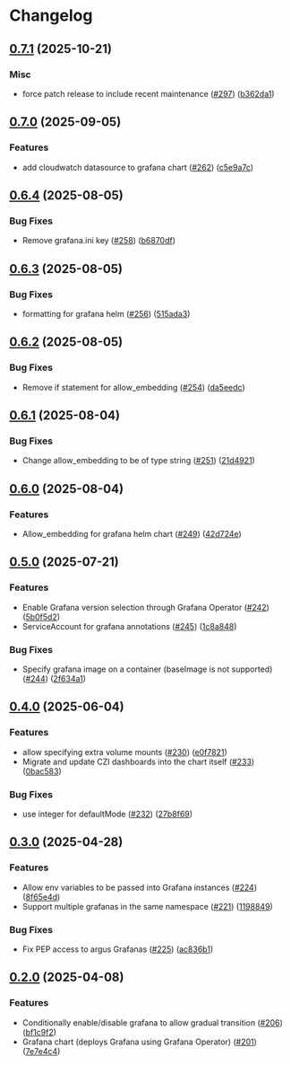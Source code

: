 # Changelog

## [0.7.1](https://github.com/chanzuckerberg/argo-helm-charts/compare/grafana-v0.7.0...grafana-v0.7.1) (2025-10-21)


### Misc

* force patch release to include recent maintenance ([#297](https://github.com/chanzuckerberg/argo-helm-charts/issues/297)) ([b362da1](https://github.com/chanzuckerberg/argo-helm-charts/commit/b362da15c6a05481a2a4b416c9b46ee36debfa83))

## [0.7.0](https://github.com/chanzuckerberg/argo-helm-charts/compare/grafana-v0.6.4...grafana-v0.7.0) (2025-09-05)


### Features

* add cloudwatch datasource to grafana chart ([#262](https://github.com/chanzuckerberg/argo-helm-charts/issues/262)) ([c5e9a7c](https://github.com/chanzuckerberg/argo-helm-charts/commit/c5e9a7c3a348e2f0cd8f762e2ce5a951e89a2979))

## [0.6.4](https://github.com/chanzuckerberg/argo-helm-charts/compare/grafana-v0.6.3...grafana-v0.6.4) (2025-08-05)


### Bug Fixes

* Remove grafana.ini key ([#258](https://github.com/chanzuckerberg/argo-helm-charts/issues/258)) ([b6870df](https://github.com/chanzuckerberg/argo-helm-charts/commit/b6870dff85cb84da3b4d89bffebb16616cca5a2a))

## [0.6.3](https://github.com/chanzuckerberg/argo-helm-charts/compare/grafana-v0.6.2...grafana-v0.6.3) (2025-08-05)


### Bug Fixes

* formatting for grafana helm ([#256](https://github.com/chanzuckerberg/argo-helm-charts/issues/256)) ([515ada3](https://github.com/chanzuckerberg/argo-helm-charts/commit/515ada3147be434ff8fe87b22032b0debe39527b))

## [0.6.2](https://github.com/chanzuckerberg/argo-helm-charts/compare/grafana-v0.6.1...grafana-v0.6.2) (2025-08-05)


### Bug Fixes

* Remove if statement for allow_embedding ([#254](https://github.com/chanzuckerberg/argo-helm-charts/issues/254)) ([da5eedc](https://github.com/chanzuckerberg/argo-helm-charts/commit/da5eedcf1e294cf78dd3296a0a70b34501c3fcee))

## [0.6.1](https://github.com/chanzuckerberg/argo-helm-charts/compare/grafana-v0.6.0...grafana-v0.6.1) (2025-08-04)


### Bug Fixes

* Change allow_embedding to be of type string ([#251](https://github.com/chanzuckerberg/argo-helm-charts/issues/251)) ([21d4921](https://github.com/chanzuckerberg/argo-helm-charts/commit/21d492112e0cba5dcd261012188820d0df9907fe))

## [0.6.0](https://github.com/chanzuckerberg/argo-helm-charts/compare/grafana-v0.5.0...grafana-v0.6.0) (2025-08-04)


### Features

* Allow_embedding for grafana helm chart ([#249](https://github.com/chanzuckerberg/argo-helm-charts/issues/249)) ([42d724e](https://github.com/chanzuckerberg/argo-helm-charts/commit/42d724eaa0a21797d517b05b643f06884d892c92))

## [0.5.0](https://github.com/chanzuckerberg/argo-helm-charts/compare/grafana-v0.4.0...grafana-v0.5.0) (2025-07-21)


### Features

* Enable Grafana version selection through Grafana Operator ([#242](https://github.com/chanzuckerberg/argo-helm-charts/issues/242)) ([5b0f5d2](https://github.com/chanzuckerberg/argo-helm-charts/commit/5b0f5d2f10449b84b9829e6a490ebf2faf400a1f))
* ServiceAccount for grafana annotations ([#245](https://github.com/chanzuckerberg/argo-helm-charts/issues/245)) ([1c8a848](https://github.com/chanzuckerberg/argo-helm-charts/commit/1c8a84866917ea2b143a8709cf92fcbe221ac3ce))


### Bug Fixes

* Specify grafana image on a container (baseImage is not supported) ([#244](https://github.com/chanzuckerberg/argo-helm-charts/issues/244)) ([2f634a1](https://github.com/chanzuckerberg/argo-helm-charts/commit/2f634a1b2d8f5c6f86cd89255a5afd574bdb677c))

## [0.4.0](https://github.com/chanzuckerberg/argo-helm-charts/compare/grafana-v0.3.0...grafana-v0.4.0) (2025-06-04)


### Features

* allow specifying extra volume mounts ([#230](https://github.com/chanzuckerberg/argo-helm-charts/issues/230)) ([e0f7821](https://github.com/chanzuckerberg/argo-helm-charts/commit/e0f782110047000e6dab2527ada3b09e3eeae045))
* Migrate and update CZI dashboards into the chart itself ([#233](https://github.com/chanzuckerberg/argo-helm-charts/issues/233)) ([0bac583](https://github.com/chanzuckerberg/argo-helm-charts/commit/0bac583e7e6ffa72fcd73f38d3afc63984e5be0b))


### Bug Fixes

* use integer for defaultMode ([#232](https://github.com/chanzuckerberg/argo-helm-charts/issues/232)) ([27b8f69](https://github.com/chanzuckerberg/argo-helm-charts/commit/27b8f69dc7be77a434a598f7ebdaf26768a8c61b))

## [0.3.0](https://github.com/chanzuckerberg/argo-helm-charts/compare/grafana-v0.2.0...grafana-v0.3.0) (2025-04-28)


### Features

* Allow env variables to be passed into Grafana instances ([#224](https://github.com/chanzuckerberg/argo-helm-charts/issues/224)) ([8f65e4d](https://github.com/chanzuckerberg/argo-helm-charts/commit/8f65e4da2ad0efa1014f8be51a0eb54721d64770))
* Support multiple grafanas in the same namespace ([#221](https://github.com/chanzuckerberg/argo-helm-charts/issues/221)) ([1198849](https://github.com/chanzuckerberg/argo-helm-charts/commit/119884942da8504bb34a5f927eba7934e152f3f6))


### Bug Fixes

* Fix PEP access to argus Grafanas ([#225](https://github.com/chanzuckerberg/argo-helm-charts/issues/225)) ([ac836b1](https://github.com/chanzuckerberg/argo-helm-charts/commit/ac836b1a109d75888f0b7e7ac00008bc4ca5d825))

## [0.2.0](https://github.com/chanzuckerberg/argo-helm-charts/compare/grafana-v0.1.0...grafana-v0.2.0) (2025-04-08)


### Features

* Conditionally enable/disable grafana to allow gradual transition ([#206](https://github.com/chanzuckerberg/argo-helm-charts/issues/206)) ([bf1c9f2](https://github.com/chanzuckerberg/argo-helm-charts/commit/bf1c9f274e8db275b30286601966a85550814898))
* Grafana chart (deploys Grafana using Grafana Operator) ([#201](https://github.com/chanzuckerberg/argo-helm-charts/issues/201)) ([7e7e4c4](https://github.com/chanzuckerberg/argo-helm-charts/commit/7e7e4c457ffe97a952fdfcd2ac0376a2b9c94cd3))
